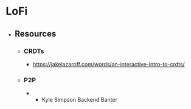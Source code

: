 # LoFi
- ## Resources
	- ### CRDTs
		- https://jakelazaroff.com/words/an-interactive-intro-to-crdts/
	- ### P2P
		- * Kyle Simpson Backend Banter